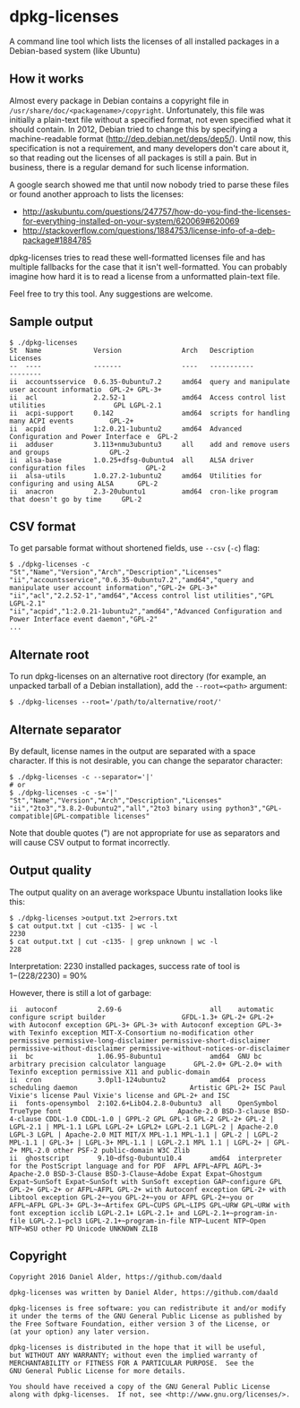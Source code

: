 dpkg-licenses
=============
A command line tool which lists the licenses of all installed packages in a Debian-based system (like Ubuntu)

How it works
------------

Almost every package in Debian contains a copyright file in
`/usr/share/doc/<packagename>/copyright`. Unfortunately, this file was
initially a plain-text file without a specified format, not even specified
what it should contain. In 2012, Debian tried to change this by specifying
a machine-readable format (http://dep.debian.net/deps/dep5/). Until now,
this specification is not a requirement, and many developers don't care
about it, so that reading out the licenses of all packages is still a pain.
But in business, there is a regular demand for such license information.

A google search showed me that until now nobody tried to parse these files
or found another approach to lists the licenses:
 - http://askubuntu.com/questions/247757/how-do-you-find-the-licenses-for-everything-installed-on-your-system/620069#620069
 - http://stackoverflow.com/questions/1884753/license-info-of-a-deb-package#1884785

dpkg-licenses tries to read these well-formatted licenses file and has
multiple fallbacks for the case that it isn't well-formatted. You can
probably imagine how hard it is to read a license from a unformatted
plain-text file.

Feel free to try this tool. Any suggestions are welcome.

Sample output
-------------

    $ ./dpkg-licenses
    St  Name             Version               Arch   Description                                   Licenses
    --  ----             -------               ----   -----------                                   --------
    ii  accountsservice  0.6.35-0ubuntu7.2     amd64  query and manipulate user account informatio  GPL-2+ GPL-3+
    ii  acl              2.2.52-1              amd64  Access control list utilities                 GPL LGPL-2.1
    ii  acpi-support     0.142                 amd64  scripts for handling many ACPI events         GPL-2+
    ii  acpid            1:2.0.21-1ubuntu2     amd64  Advanced Configuration and Power Interface e  GPL-2
    ii  adduser          3.113+nmu3ubuntu3     all    add and remove users and groups               GPL-2
    ii  alsa-base        1.0.25+dfsg-0ubuntu4  all    ALSA driver configuration files               GPL-2
    ii  alsa-utils       1.0.27.2-1ubuntu2     amd64  Utilities for configuring and using ALSA      GPL-2
    ii  anacron          2.3-20ubuntu1         amd64  cron-like program that doesn't go by time     GPL-2

CSV format
-------------

To get parsable format without shortened fields, use `--csv` (`-c`) flag:

    $ ./dpkg-licenses -c
    "St","Name","Version","Arch","Description","Licenses"
    "ii","accountsservice","0.6.35-0ubuntu7.2","amd64","query and manipulate user account information","GPL-2+ GPL-3+"
    "ii","acl","2.2.52-1","amd64","Access control list utilities","GPL LGPL-2.1"
    "ii","acpid","1:2.0.21-1ubuntu2","amd64","Advanced Configuration and Power Interface event daemon","GPL-2"
    ...

Alternate root
--------------

To run dpkg-licenses on an alternative root directory (for example, an unpacked tarball of a Debian installation), add the `--root=<path>` argument:

    $ ./dpkg-licenses --root='/path/to/alternative/root/'

Alternate separator
-------------------

By default, license names in the output are separated with a space character. If this is not desirable, you can change the separator character:

    $ ./dpkg-licenses -c --separator='|'
    # or
    $ ./dpkg-licenses -c -s='|'
    "St","Name","Version","Arch","Description","Licenses"
    "ii","2to3","3.8.2-0ubuntu2","all","2to3 binary using python3","GPL-compatible|GPL-compatible licenses"

Note that double quotes (") are not appropriate for use as separators and will cause CSV output to format incorrectly.

Output quality
-------------

The output quality on an average workspace Ubuntu installation looks like this:

    $ ./dpkg-licenses >output.txt 2>errors.txt
    $ cat output.txt | cut -c135- | wc -l
    2230
    $ cat output.txt | cut -c135- | grep unknown | wc -l
    228

Interpretation:
 2230 installed packages, success rate of tool is 1−(228/2230) = 90%

However, there is still a lot of garbage:

    ii  autoconf          2.69-6                      all    automatic configure script builder                   GFDL-1.3+ GPL-2+ GPL-2+ with Autoconf exception GPL-3+ GPL-3+ with Autoconf exception GPL-3+ with Texinfo exception MIT-X-Consortium no-modification other permissive permissive-long-disclaimer permissive-short-disclaimer permissive-without-disclaimer permissive-without-notices-or-disclaimer
    ii  bc                1.06.95-8ubuntu1            amd64  GNU bc arbitrary precision calculator language       GPL-2.0+ GPL-2.0+ with Texinfo exception permissive X11 and public-domain
    ii  cron              3.0pl1-124ubuntu2           amd64  process scheduling daemon                            Artistic GPL-2+ ISC Paul Vixie's license Paul Vixie's license and GPL-2+ and ISC
    ii  fonts-opensymbol  2:102.6+LibO4.2.8-0ubuntu3  all    OpenSymbol TrueType font                             Apache-2.0 BSD-3-clause BSD-4-clause CDDL-1.0 CDDL-1.0 | GPPL-2 GPL GPL-1 GPL-2 GPL-2+ GPL-2 | LGPL-2.1 | MPL-1.1 LGPL LGPL-2+ LGPL2+ LGPL-2.1 LGPL-2 | Apache-2.0 LGPL-3 LGPL | Apache-2.0 MIT MIT/X MPL-1.1 MPL-1.1 | GPL-2 | LGPL-2 MPL-1.1 | GPL-3+ | LGPL-3+ MPL-1.1 | LGPL-2.1 MPL 1.1 | LGPL-2+ | GPL-2+ MPL-2.0 other PSF-2 public-domain W3C Zlib
    ii  ghostscript       9.10~dfsg-0ubuntu10.4       amd64  interpreter for the PostScript language and for PDF  AFPL AFPL~AFPL AGPL-3+ Apache-2.0 BSD-3-Clause BSD-3-Clause~Adobe Expat Expat~Ghostgum Expat~SunSoft Expat~SunSoft with SunSoft exception GAP~configure GPL GPL-2+ GPL-2+ or AFPL~AFPL GPL-2+ with Autoconf exception GPL-2+ with Libtool exception GPL-2+~you GPL-2+~you or AFPL GPL-2+~you or AFPL~AFPL GPL-3+ GPL-3+~Artifex GPL~CUPS GPL~LIPS GPL~URW GPL~URW with font exception icclib LGPL-2.1+ LGPL-2.1+ and LGPL-2.1+~program-in-file LGPL-2.1~pcl3 LGPL-2.1+~program-in-file NTP~Lucent NTP~Open NTP~WSU other PD Unicode UNKNOWN ZLIB

Copyright
---------

    Copyright 2016 Daniel Alder, https://github.com/daald

    dpkg-licenses was written by Daniel Alder, https://github.com/daald

    dpkg-licenses is free software: you can redistribute it and/or modify
    it under the terms of the GNU General Public License as published by
    the Free Software Foundation, either version 3 of the License, or
    (at your option) any later version.

    dpkg-licenses is distributed in the hope that it will be useful,
    but WITHOUT ANY WARRANTY; without even the implied warranty of
    MERCHANTABILITY or FITNESS FOR A PARTICULAR PURPOSE.  See the
    GNU General Public License for more details.

    You should have received a copy of the GNU General Public License
    along with dpkg-licenses.  If not, see <http://www.gnu.org/licenses/>.
